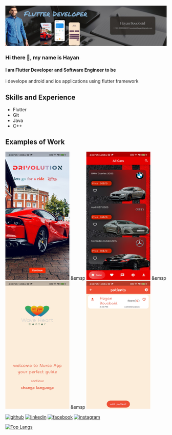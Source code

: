 ![I am Flutter Developer and Software Engineer to be](https://github.com/Hayan47/Hayan47/blob/main/PicsArt_04-16-04.30.11.jpg)

### Hi there 👋, my name is Hayan
#### I am Flutter Developer and Software Engineer to be


i develope android and ios applications using flutter framework

## Skills and Experience
* Flutter 
* Git 
* Java
* C++

## Examples of Work

<p float="left">
<img src="https://github.com/Hayan47/Hayan47/blob/main/car1.jpg" width="200" height="400" />
 &emsp
<img src="https://github.com/Hayan47/Hayan47/blob/main/car2.jpg" width="200" height="400" />
 &emsp
<img src="https://github.com/Hayan47/Hayan47/blob/main/nurse1.jpg" width="200" height="400" />
 &emsp
<img src="https://github.com/Hayan47/Hayan47/blob/main/nurse3.jpg" width="200" height="400" />
</p>


[<img src='https://cdn.jsdelivr.net/npm/simple-icons@3.0.1/icons/github.svg' alt='github' height='40'>](https://github.com/Hayan47)  [<img src='https://cdn.jsdelivr.net/npm/simple-icons@3.0.1/icons/linkedin.svg' alt='linkedin' height='40'>](https://www.linkedin.com/in/hayan47/)  [<img src='https://cdn.jsdelivr.net/npm/simple-icons@3.0.1/icons/facebook.svg' alt='facebook' height='40'>](https://www.facebook.com/Ab.39am)  [<img src='https://cdn.jsdelivr.net/npm/simple-icons@3.0.1/icons/instagram.svg' alt='instagram' height='40'>](https://www.instagram.com/hayan_bouobaid/)  

[![Top Langs](https://github-readme-stats.vercel.app/api/top-langs/?username=Hayan47)](https://github.com/anuraghazra/github-readme-stats)

